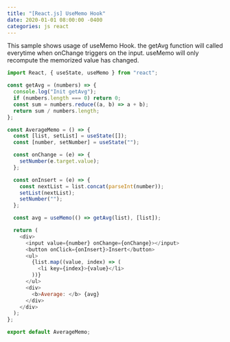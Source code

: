```yaml
---
title: "[React.js] UseMemo Hook"
date: 2020-01-01 08:00:00 -0400
categories: js react
---
```


This sample shows usage of useMemo Hook. the getAvg function will called everytime when
onChange triggers on the input. useMemo will only recompute the memorized value has changed.

```js
import React, { useState, useMemo } from "react";

const getAvg = (numbers) => {
  console.log("Init getAvg");
  if (numbers.length === 0) return 0;
  const sum = numbers.reduce((a, b) => a + b);
  return sum / numbers.length;
};

const AverageMemo = () => {
  const [list, setList] = useState([]);
  const [number, setNumber] = useState("");

  const onChange = (e) => {
    setNumber(e.target.value);
  };

  const onInsert = (e) => {
    const nextList = list.concat(parseInt(number));
    setList(nextList);
    setNumber("");
  };

  const avg = useMemo(() => getAvg(list), [list]);

  return (
    <div>
      <input value={number} onChange={onChange}></input>
      <button onClick={onInsert}>Insert</button>
      <ul>
        {list.map((value, index) => (
          <li key={index}>{value}</li>
        ))}
      </ul>
      <div>
        <b>Average: </b> {avg}
      </div>
    </div>
  );
};

export default AverageMemo;
```
